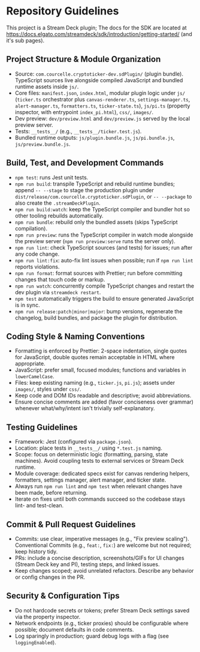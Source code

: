 # Repository Guidelines
This project is a Stream Deck plugin; The docs for the SDK are located at https://docs.elgato.com/streamdeck/sdk/introduction/getting-started/ (and it's sub pages).

## Project Structure & Module Organization
- Source: `com.courcelle.cryptoticker-dev.sdPlugin/` (plugin bundle). TypeScript sources live alongside compiled JavaScript and bundled runtime assets inside `js/`.
- Core files: `manifest.json`, `index.html`, modular plugin logic under `js/` (`ticker.ts` orchestrator plus `canvas-renderer.ts`, `settings-manager.ts`, `alert-manager.ts`, `formatters.ts`, `ticker-state.ts`), `js/pi.ts` (property inspector, with entrypoint  `index_pi.html`), `css/`, `images/`.
- Dev preview: `dev/preview.html` and `dev/preview.js` served by the local preview server.
- Tests: `__tests__/` (e.g., `__tests__/ticker.test.js`).
- Bundled runtime outputs: `js/plugin.bundle.js`, `js/pi.bundle.js`, `js/preview.bundle.js`.

## Build, Test, and Development Commands
- `npm test`: runs Jest unit tests.
- `npm run build`: transpile TypeScript and rebuild runtime bundles; append `-- --stage` to stage the production plugin under `dist/release/com.courcelle.cryptoticker.sdPlugin`, or `-- --package` to also create the `.streamDeckPlugin`.
- `npm run build:watch`: keep the TypeScript compiler and bundler hot so other tooling rebuilds automatically.
- `npm run bundle`: rebuild only the bundled assets (skips TypeScript compilation).
- `npm run preview`: runs the TypeScript compiler in watch mode alongside the preview server (`npm run preview:serve` runs the server only).
- `npm run lint`: check TypeScript sources (and tests) for issues; run after any code change.
- `npm run lint:fix`: auto-fix lint issues when possible; run if `npm run lint` reports violations.
- `npm run format`: format sources with Prettier; run before committing changes that touch code or markup.
- `npm run watch`: concurrently compile TypeScript changes and restart the dev plugin via `streamdeck restart`.
- `npm test` automatically triggers the build to ensure generated JavaScript is in sync.
- `npm run release:patch|minor|major`: bump versions, regenerate the changelog, build bundles, and package the plugin for distribution.

## Coding Style & Naming Conventions
- Formatting is enforced by Prettier: 2-space indentation, single quotes for JavaScript, double quotes remain acceptable in HTML where appropriate.
- JavaScript: prefer small, focused modules; functions and variables in `lowerCamelCase`.
- Files: keep existing naming (e.g., `ticker.js`, `pi.js`); assets under `images/`, styles under `css/`.
- Keep code and DOM IDs readable and descriptive; avoid abbreviations.
- Ensure concise comments are added (favor conciseness over grammar) whenever what/why/intent isn't trivially self-explanatory.

## Testing Guidelines
- Framework: Jest (configured via `package.json`).
- Location: place tests in `__tests__/` using `*.test.js` naming.
- Scope: focus on deterministic logic (formatting, parsing, state machines). Avoid coupling tests to external services or Stream Deck runtime.
- Module coverage: dedicated specs exist for canvas rendering helpers, formatters, settings manager, alert manager, and ticker state.
- Always run `npm run lint` and `npm test` when relevant changes have been made, before returning.
- Iterate on fixes until both commands succeed so the codebase stays lint- and test-clean.

## Commit & Pull Request Guidelines
- Commits: use clear, imperative messages (e.g., "Fix preview scaling"). Conventional Commits (e.g., `feat:`, `fix:`) are welcome but not required; keep history tidy.
- PRs: include a concise description, screenshots/GIFs for UI changes (Stream Deck key and PI), testing steps, and linked issues.
- Keep changes scoped; avoid unrelated refactors. Describe any behavior or config changes in the PR.

## Security & Configuration Tips
- Do not hardcode secrets or tokens; prefer Stream Deck settings saved via the property inspector.
- Network endpoints (e.g., ticker proxies) should be configurable where possible; document defaults in code comments.
- Log sparingly in production; guard debug logs with a flag (see `loggingEnabled`).
